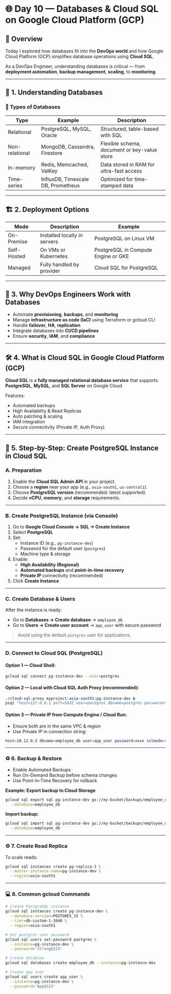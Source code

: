 # 🌐 Day 10 — Databases & Cloud SQL on Google Cloud Platform (GCP)

## 🎯 Overview
Today I explored how databases fit into the **DevOps world** and how Google Cloud Platform (GCP) simplifies database operations using **Cloud SQL**.

As a DevOps Engineer, understanding databases is critical — from **deployment automation**, **backup management**, **scaling**, to **monitoring**.

---

## 🧠 1. Understanding Databases

### 🔹 Types of Databases
| Type | Example | Description |
|------|----------|--------------|
| Relational | PostgreSQL, MySQL, Oracle | Structured, table-based with SQL |
| Non-relational | MongoDB, Cassandra, Firestore | Flexible schema, document or key-value store |
| In-memory | Redis, Memcached, ValKey | Data stored in RAM for ultra-fast access |
| Time-series | InfluxDB, Timescale DB, Prometheus | Optimized for time-stamped data |

---

## 🏗️ 2. Deployment Options
| Mode | Description | Example |
|------|--------------|----------|
| On-Premise | Installed locally in servers | PostgreSQL on Linux VM |
| Self-Hosted | On VMs or Kubernetes | PostgreSQL in Compute Engine or GKE |
| Managed | Fully handled by provider | Cloud SQL for PostgreSQL |

---

## 🧩 3. Why DevOps Engineers Work with Databases

- Automate **provisioning**, **backups**, and **monitoring**
- Manage **infrastructure as code (IaC)** using Terraform or gcloud CLI
- Handle **failover**, **HA**, **replication**
- Integrate databases into **CI/CD pipelines**
- Ensure **security**, **IAM**, and **compliance**

---

## 🛠️ 4. What is Cloud SQL in Google Cloud Platform (GCP)

**Cloud SQL** is a **fully managed relational database service** that supports **PostgreSQL**, **MySQL**, and **SQL Server** on Google Cloud.

Features:
- Automated backups  
- High Availability & Read Replicas  
- Auto patching & scaling  
- IAM integration  
- Secure connectivity (Private IP, Auth Proxy)

---

## 🔹 5. Step-by-Step: Create PostgreSQL Instance in Cloud SQL

### A. Preparation
1. Enable the **Cloud SQL Admin API** in your project.  
2. Choose a **region** near your app (e.g., `asia-south1`, `us-central1`).  
3. Choose **PostgreSQL version** (recommended: latest supported).  
4. Decide **vCPU**, **memory**, and **storage** requirements.

---

### B. Create PostgreSQL Instance (via Console)
1. Go to **Google Cloud Console → SQL → Create Instance**  
2. Select **PostgreSQL**  
3. Set:  
   - Instance ID (e.g., `pg-instance-dev`)  
   - Password for the default user (`postgres`)  
   - Machine type & storage  
4. Enable:  
   - **High Availability (Regional)**  
   - **Automated backups** and **point-in-time recovery**  
   - **Private IP** connectivity (recommended)  
5. Click **Create Instance**

---

### C. Create Database & Users
After the instance is ready:

- Go to **Databases → Create database** → `employee_db`  
- Go to **Users → Create user account** → `app_user` with secure password  

> Avoid using the default `postgres` user for applications.

---

### D. Connect to Cloud SQL (PostgreSQL)

#### Option 1 — Cloud Shell:
```bash
gcloud sql connect pg-instance-dev --user=postgres
```
#### Option 2 — Local with Cloud SQL Auth Proxy (recommended):
```bash
./cloud-sql-proxy myproject:asia-south1:pg-instance-dev &
psql "host=127.0.0.1 port=5432 user=postgres dbname=postgres password=YourPassword"
```
#### Option 3 — Private IP from Compute Engine / Cloud Run:

- Ensure both are in the same VPC & region
- Use Private IP in connection string:
```bash
host=10.12.0.3 dbname=employee_db user=app_user password=xxxx sslmode=require
```
---

### ♻️ 6. Backup & Restore

- Enable Automated Backups
- Run On-Demand Backup before schema changes
- Use Point-in-Time Recovery for rollback

**Example: Export backup to Cloud Storage**
```bash
gcloud sql export sql pg-instance-dev gs://my-bucket/backups/employee_db.sql.gz \
  --database=employee_db
```

**Import backup:**
```bash
gcloud sql import sql pg-instance-dev gs://my-bucket/backups/employee_db.sql.gz \
  --database=employee_db
```
---

### ⚙️ 7. Create Read Replica

To scale reads:
```bash
gcloud sql instances create pg-replica-1 \
  --master-instance-name=pg-instance-dev \
  --region=asia-south1
```
---

### 💻 8. Common gcloud Commands
```bash
# Create PostgreSQL instance
gcloud sql instances create pg-instance-dev \
  --database-version=POSTGRES_15 \
  --tier=db-custom-1-3840 \
  --region=asia-south1

# Set postgres user password
gcloud sql users set-password postgres \
  --instance=pg-instance-dev \
  --password='Strong@123'

# Create database
gcloud sql databases create employee_db --instance=pg-instance-dev

# Create app user
gcloud sql users create app_user \
  --instance=pg-instance-dev \
  --password='App@123'
```



